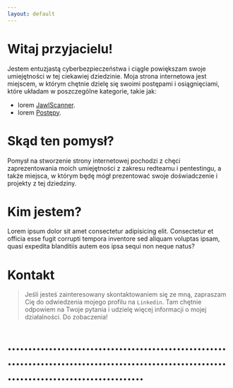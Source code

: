 ```yaml
---
layout: default
---
```


# Witaj przyjacielu!

Jestem entuzjastą cyberbezpieczeństwa i ciągle powiększam swoje umiejętności w tej ciekawiej dziedzinie. Moja strona internetowa jest miejscem, w którym chętnie dzielę się swoimi postępami i osiągnięciami, które układam w poszczególne kategorie, takie jak:

* lorem
[JawlScanner](./jawlscanner.html).
* lorem
[Postępy](./notes.html).

# Skąd ten pomysł?

Pomysł na  stworzenie strony internetowej pochodzi z chęci zaprezentowania moich umiejętności z zakresu redteamu i pentestingu, a także miejsca, w którym będę mógł prezentować swoje doświadczenie i projekty z tej dziedziny. 

# Kim jestem?

Lorem ipsum dolor sit amet consectetur adipisicing elit. Consectetur et officia esse fugit corrupti tempora inventore sed aliquam voluptas ipsam, quasi expedita blanditiis autem eos ipsa sequi non neque natus?


# Kontakt

>Jeśli jesteś zainteresowany skontaktowaniem się ze mną, zapraszam Cię do odwiedzenia mojego profilu na `Linkedin`. Tam chętnie odpowiem na Twoje pytania i udzielę więcej informacji o mojej działalności. Do zobaczenia!


# ...........................................................................................................................................
